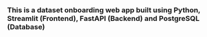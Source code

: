 ### This is a dataset onboarding web app built using Python, Streamlit (Frontend), FastAPI (Backend) and PostgreSQL (Database)